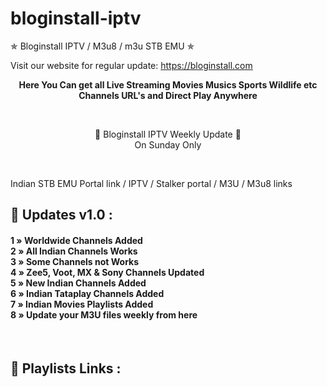 # bloginstall-iptv
✯ Bloginstall IPTV / M3u8 / m3u STB EMU ✯

Visit our website for regular update: https://bloginstall.com
<p align="center"><b>Here You Can get all Live Streaming Movies Musics Sports Wildlife etc Channels URL's and Direct Play Anywhere</b></p><br>

<p align="center">🔕 Bloginstall IPTV Weekly Update 🔕 <br> On Sunday Only</p><br>

<p>Indian STB EMU Portal link / IPTV / Stalker portal / M3U / M3u8 links</p>
<h2> 🍃 Updates v1.0 : </h2>
 
<h4>

1 » Worldwide Channels Added<br>
2 » All Indian Channels Works<br>
3 » Some Channels not Works<br>
4 » Zee5, Voot, MX & Sony Channels Updated<br>
5 » New Indian Channels Added<br>
6 » Indian Tataplay Channels Added<br>
7 » Indian Movies Playlists Added<br> 
8 » Update your M3U files weekly from here<br>

</h4>

<br> 

<h2> 📙 Playlists Links : </h2>

